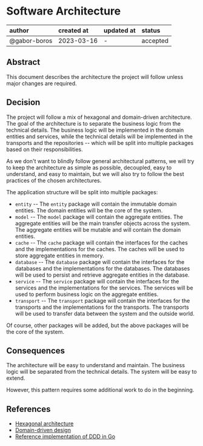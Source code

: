 # Software Architecture

| author       | created at | updated at | status   |
|:-------------|:-----------|------------|:---------|
| @gabor-boros | 2023-03-16 | -          | accepted |

## Abstract

This document describes the architecture the project will follow unless major
changes are required.

## Decision

The project will follow a mix of hexagonal and domain-driven architecture. The
goal of the architecture is to separate the business logic from the technical
details. The business logic will be implemented in the domain entities and
services, while the technical details will be implemented in the transports and
the repositories -- which will be split into multiple packages based on their
responsibilities.

As we don't want to blindly follow general architectural patterns, we will try
to keep the architecture as simple as possible, decoupled, easy to understand,
and easy to maintain, but we will also try to follow the best practices of the
chosen architectures.

The application structure will be split into multiple packages:

* `entity` -- The `entity` package will contain the immutable domain entities.
  The domain entities will be the core of the system.
* `model` -- The `model` package will contain the aggregate entities. The
  aggregate entities will be the main transfer objects across the system. The
  aggregate entities will be mutable and will contain the domain entities.
* `cache` -- The `cache` package will contain the interfaces for the caches
  and the implementations for the caches. The caches will be used to store
  aggregate entities in memory.
* `database` -- The `database` package will contain the interfaces for the
  databases and the implementations for the databases. The databases will be
  used to persist and retrieve aggregate entities in the database.
* `service` -- The `service` package will contain the interfaces for the
  services and the implementations for the services. The services will be
  used to perform business logic on the aggregate entities.
* `transport` -- The `transport` package will contain the interfaces for the
  transports and the implementations for the transports. The transports will
  be used to transfer data between the system and the outside world.

Of course, other packages will be added, but the above packages will be the
core of the system.

## Consequences

The architecture will be easy to understand and maintain. The business logic
will be separated from the technical details. The system will be easy to
extend.

However, this pattern requires some additional work to do in the beginning.

## References

* [Hexagonal architecture](https://en.wikipedia.org/wiki/Hexagonal_architecture_(software))
* [Domain-driven design](https://en.wikipedia.org/wiki/Domain-driven_design)
* [Reference implementation of DDD in Go](https://github.com/percybolmer/ddd-go)